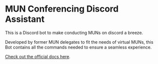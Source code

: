 # MUN Conferencing Discord Assistant

This is a Discord bot to make conducting MUNs on discord a breeze.

Developed by former MUN delegates to fit the needs of virtual MUNs, this Bot contains all the commands needed to ensure a seamless experience.

[Check out the official docs here](https://www.python.org/).